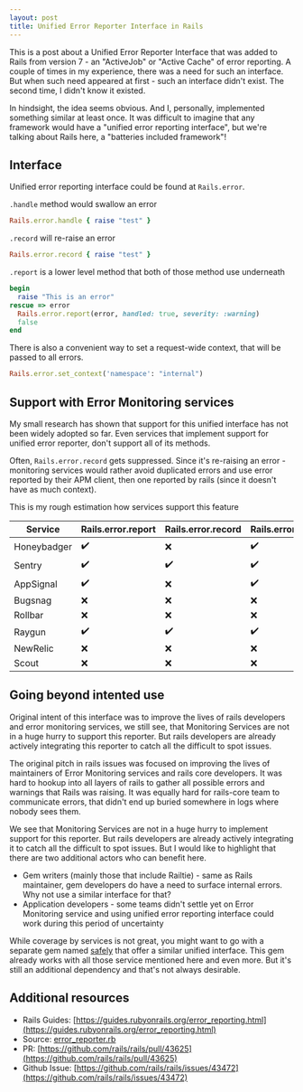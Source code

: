 ```yaml
---
layout: post
title: Unified Error Reporter Interface in Rails
---
```

This is a post about a Unified Error Reporter Interface that was added to Rails from version 7 - an "ActiveJob" or  "Active Cache" of error reporting. A couple of times in my experience, there was a need for such an interface. But when such need appeared at first - such an interface didn't exist. The second time, I didn't know it existed.

In hindsight, the idea seems obvious. And I, personally, implemented something similar at least once. It was difficult to imagine that any framework would have a "unified error reporting interface", but we're talking about Rails here, a "batteries included framework"!
## Interface
Unified error reporting interface could be found at `Rails.error`.

`.handle` method would swallow an error
```ruby
Rails.error.handle { raise "test" }
```

`.record` will re-raise an error
```ruby
Rails.error.record { raise "test" }
```

`.report` is a lower level method that both of those method use underneath
```ruby
begin
  raise "This is an error"
rescue => error
  Rails.error.report(error, handled: true, severity: :warning)
  false
end
```

There is also a convenient way to set a request-wide context, that will be passed to all errors.
```ruby
Rails.error.set_context('namespace': "internal")
```

## Support with Error Monitoring services
My small research has shown that support for this unified interface has not been widely adopted so far.  Even services that implement support for unified error reporter, don't support all of its methods.

Often, `Rails.error.record` gets suppressed. Since it's re-raising an error - monitoring services would rather avoid duplicated errors and use error reported by their APM client, then one reported by rails (since it doesn't have as much context).

This is my rough estimation how services support this feature

| Service     | Rails.error.report | Rails.error.record | Rails.error.handle | Notes                                                                                                              |
| ----------- | ------------------ | ------------------ | ------------------ | ------------------------------------------------------------------------------------------------------------------ |
| Honeybadger | ✔️                 | ❌                  | ✔️                 | [Docs](https://docs.honeybadger.io/lib/ruby/integration-guides/rails-exception-tracking/#the-rails-error-reporter) |
| Sentry      | ✔️                 | ✔️                 | ✔️                 | [CHANGELOG](https://github.com/getsentry/sentry-ruby/blob/master/CHANGELOG.md)                                     |
| AppSignal   | ✔️                 | ❌                  | ✔️                 | [Rails Docs](https://docs.appsignal.com/ruby/integrations/rails.html)                                              |
| Bugsnag     | ❌                  | ❌                  | ❌                  |                                                                                                                    |
| Rollbar     | ❌                  | ❌                  | ❌                  |                                                                                                                    |
| Raygun      | ✔️                 | ✔️                 | ✔️                 | [PR](https://github.com/MindscapeHQ/raygun4ruby/pull/178) (since 4)                                                |
| NewRelic    | ❌                  | ❌                  | ❌                 |                                                                                                                    |
| Scout       | ❌                  | ❌                  |❌                 |             |

## Going beyond intented use
Original intent of this interface was to improve the lives of rails developers and error monitoring services, we still see, that Monitoring Services are not in a huge hurry to support this reporter. But rails developers are already actively integrating this reporter to catch all the difficult to spot issues.

The original pitch in rails issues was focused on improving the lives of maintainers of Error Monitoring services and rails core developers. It was hard to hookup into all layers of rails to gather all possible errors and warnings that Rails was raising. It was equally hard for rails-core team to communicate errors, that didn't end up buried somewhere in logs where nobody sees them.

We see that Monitoring Services are not in a huge hurry to implement support for this reporter. But rails developers are already actively integrating it to catch all the difficult to spot issues. But I would like to highlight that there are two additional actors who can benefit here.

- Gem writers (mainly those that include Railtie) - same as Rails maintainer, gem developers do have a need to surface internal errors. Why not use a similar interface for that?
- Application developers - some teams didn't settle yet on Error Monitoring service and using unified error reporting interface could work during this period of uncertainty

While coverage by services is not great, you might want to go with a separate gem named [safely](https://github.com/ankane/safely) that offer a similar unified interface. This gem already works with all those service mentioned here and even more. But it's still an additional dependency and that's not always desirable.

## Additional resources
- Rails Guides: [https://guides.rubyonrails.org/error_reporting.html](https://guides.rubyonrails.org/error_reporting.html)
- Source: [error_reporter.rb](https://github.com/rails/rails/blob/main/activesupport/lib/active_support/error_reporter.rb)
- PR: [https://github.com/rails/rails/pull/43625](https://github.com/rails/rails/pull/43625)
- Github Issue: [https://github.com/rails/rails/issues/43472](https://github.com/rails/rails/issues/43472)
